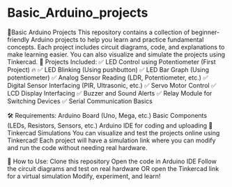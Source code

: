 # Basic_Arduino_projects
🚀Basic Arduino Projects This repository contains a collection of beginner-friendly Arduino projects to help you learn and practice fundamental concepts. Each project includes circuit diagrams, code, and explanations to make learning easier. You can also visualize and simulate the projects using Tinkercad.
📌 Projects Included:
✅ LED Control using Potentiometer (First Project) 🔥
✅ LED Blinking (Using pushbutton)
✅ LED Bar Graph (Using potentiometer)
✅ Analog Sensor Reading (LDR, Potentiometer, etc.)
✅ Digital Sensor Interfacing (PIR, Ultrasonic, etc.)
✅ Servo Motor Control
✅ LCD Display Interfacing
✅ Buzzer and Sound Alerts
✅ Relay Module for Switching Devices
✅ Serial Communication Basics

🛠 Requirements:
Arduino Board (Uno, Mega, etc.)
Basic Components (LEDs, Resistors, Sensors, etc.)
Arduino IDE for coding and uploading
🔗 Tinkercad Simulations
You can visualize and test the projects online using Tinkercad! Each project will have a simulation link where you can modify and run the code without needing real hardware.

📖 How to Use:
Clone this repository
Open the code in Arduino IDE
Follow the circuit diagrams and test on real hardware OR open the Tinkercad link for a virtual simulation
Modify, experiment, and learn!

